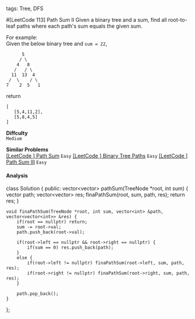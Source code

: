 tags: Tree, DFS

#[LeetCode 113] Path Sum II
Given a binary tree and a sum, find all root-to-leaf paths where each path's sum equals the given sum.

For example:  
Given the below binary tree and `sum = 22`,

          5
         / \
        4   8
       /   / \
      11  13  4
     /  \    / \
    7    2  5   1

return

    [
       [5,4,11,2],
       [5,8,4,5]
    ]

**Diffculty**  
`Medium`

**Similar Problems**  
[[LeetCode ] Path Sum]() `Easy`
[[LeetCode ] Binary Tree Paths]() `Easy`
[[LeetCode ] Path Sum III]() `Easy`


#### Analysis

class Solution {
public:
    vector<vector<int>> pathSum(TreeNode *root, int sum) {
        vector<int> path;
        vector<vector<int>> res;
        finaPathSum(root, sum, path, res);
        return res;
    }

    void finaPathSum(TreeNode *root, int sum, vector<int> &path, vector<vector<int>> &res) {
        if(root == nullptr) return;
        sum -= root->val;
        path.push_back(root->val);

        if(root->left == nullptr && root->right == nullptr) {
            if(sum == 0) res.push_back(path);
        }
        else {
            if(root->left != nullptr) finaPathSum(root->left, sum, path, res);
            if(root->right != nullptr) finaPathSum(root->right, sum, path, res);
        }

        path.pop_back();
    }
};



